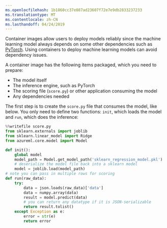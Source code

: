 ```yaml
---
ms.openlocfilehash: 1b1860cc37e087ad23607f72e7e9db2833237233
ms.translationtype: MT
ms.contentlocale: zh-CN
ms.lasthandoff: 04/24/2019
---
```

Container images allow users to deploy models reliably since the machine learning model always depends on some other dependencies such as [PyTorch](https://pytorch.org/). Using containers to deploy machine learning models can avoid dependency issues.

A container image has the following items packaged, which you need to prepare:

- The model itself
- The inference engine, such as PyTorch
- The scoring file (`score.py`) or other application consuming the model
- Any dependencies needed

The first step is to create the `score.py` file that consumes the model, like below. You only need to define two functions: `init`, which loads the model and `run`, which does the inference:

```python
%%writefile score.py
from sklearn.externals import joblib
from sklearn.linear_model import Ridge
from azureml.core.model import Model

def init():
    global model
    model_path = Model.get_model_path('sklearn_regression_model.pkl')
    # deserialize the model file back into a sklearn model
    model = joblib.load(model_path)
# note you can pass in multiple rows for scoring
def run(raw_data):
    try:
        data = json.loads(raw_data)['data']
        data = numpy.array(data)
        result = model.predict(data)
        # you can return any datatype if it is JSON-serializable
        return result.tolist()
    except Exception as e:
        error = str(e)
        return error
```